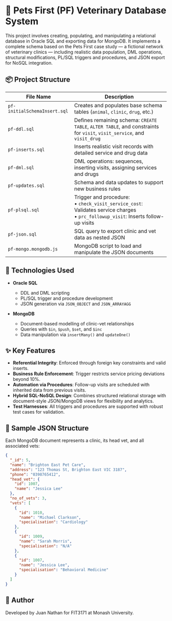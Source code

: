 # 🐾 Pets First (PF) Veterinary Database System

This project involves creating, populating, and manipulating a relational database in Oracle SQL and exporting data for MongoDB. It implements a complete schema based on the Pets First case study — a fictional network of veterinary clinics — including realistic data population, DML operations, structural modifications, PL/SQL triggers and procedures, and JSON export for NoSQL integration.

## 📦 Project Structure

| File Name                | Description |
|--------------------------|-------------|
| `pf-initialSchemaInsert.sql` | Creates and populates base schema tables (`animal`, `clinic`, `drug`, etc.) |
| `pf-ddl.sql`                 | Defines remaining schema: `CREATE TABLE`, `ALTER TABLE`, and constraints for `visit`, `visit_service`, and `visit_drug` |
| `pf-inserts.sql`             | Inserts realistic visit records with detailed service and drug data |
| `pf-dml.sql`                 | DML operations: sequences, inserting visits, assigning services and drugs |
| `pf-updates.sql`             | Schema and data updates to support new business rules |
| `pf-plsql.sql`               | Trigger and procedure:<br>• `check_visit_service_cost`: Validates service charges<br>• `prc_followup_visit`: Inserts follow-up visits |
| `pf-json.sql`                | SQL query to export clinic and vet data as nested JSON |
| `pf-mongo.mongodb.js`        | MongoDB script to load and manipulate the JSON documents |

## 🧰 Technologies Used

- **Oracle SQL**
  - DDL and DML scripting
  - PL/SQL trigger and procedure development
  - JSON generation via `JSON_OBJECT` and `JSON_ARRAYAGG`

- **MongoDB**
  - Document-based modelling of clinic-vet relationships
  - Queries with `$in`, `$push`, `$set`, and `$inc`
  - Data manipulation via `insertMany()` and `updateOne()`

## ✨ Key Features

- **Referential Integrity**: Enforced through foreign key constraints and valid inserts.
- **Business Rule Enforcement**: Trigger restricts service pricing deviations beyond 10%.
- **Automation via Procedures**: Follow-up visits are scheduled with inherited data from previous visits.
- **Hybrid SQL-NoSQL Design**: Combines structured relational storage with document-style JSON/MongoDB views for flexibility and analytics.
- **Test Harnesses**: All triggers and procedures are supported with robust test cases for validation.

## 🧪 Sample JSON Structure

Each MongoDB document represents a clinic, its head vet, and all associated vets:

```json
{
  "_id": 5,
  "name": "Brighton East Pet Care",
  "address": "123 Thomas St, Brighton East VIC 3187",
  "phone": "0398765412",
  "head_vet": {
    "id": 1007,
    "name": "Jessica Lee"
  },
  "no_of_vets": 3,
  "vets": [
    {
      "id": 1010,
      "name": "Michael Clarkson",
      "specialisation": "Cardiology"
    },
    {
      "id": 1009,
      "name": "Sarah Morris",
      "specialisation": "N/A"
    },
    {
      "id": 1007,
      "name": "Jessica Lee",
      "specialisation": "Behavioral Medicine"
    }
  ]
}
```

## 👤 Author

Developed by Juan Nathan for FIT3171 at Monash University.


